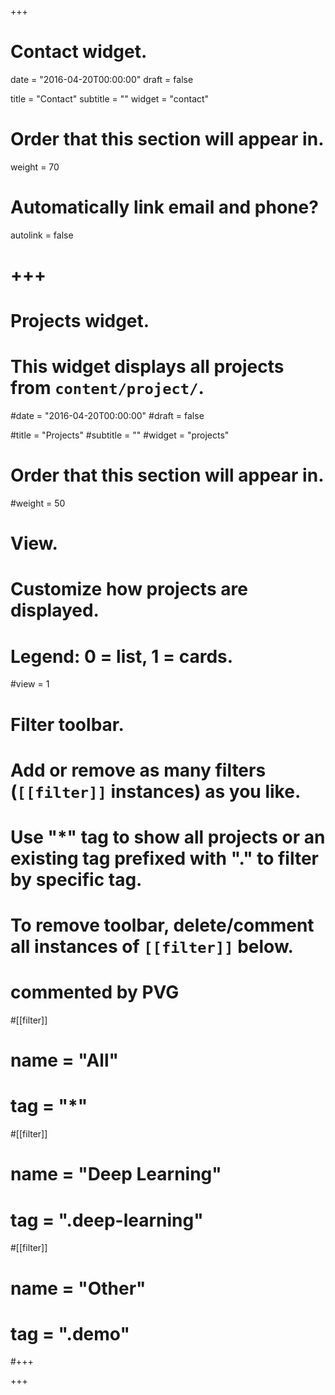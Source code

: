 +++
# Contact widget.

date = "2016-04-20T00:00:00"
draft = false

title = "Contact"
subtitle = ""
widget = "contact"

# Order that this section will appear in.
weight = 70

# Automatically link email and phone?
autolink = false


# +++
# Projects widget.
# This widget displays all projects from `content/project/`.

#date = "2016-04-20T00:00:00"
#draft = false

#title = "Projects"
#subtitle = ""
#widget = "projects"

# Order that this section will appear in.
#weight = 50

# View.
# Customize how projects are displayed.
# Legend: 0 = list, 1 = cards.
#view = 1

# Filter toolbar.
# Add or remove as many filters (`[[filter]]` instances) as you like.
# Use "*" tag to show all projects or an existing tag prefixed with "." to filter by specific tag.
# To remove toolbar, delete/comment all instances of `[[filter]]` below.

# commented by PVG
#[[filter]]
#  name = "All"
#  tag = "*"
  
#[[filter]]
#  name = "Deep Learning"
#  tag = ".deep-learning"

#[[filter]]
#  name = "Other"
#  tag = ".demo"

#+++

+++


